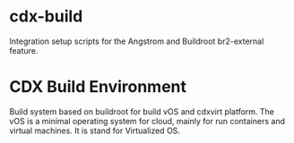# cdx-build
Integration setup scripts for the Angstrom and Buildroot br2-external feature.

CDX Build Environment
=====================

Build system based on buildroot for build vOS and cdxvirt platform.
The vOS is a minimal operating system for cloud, mainly for run
containers and virtual machines. It is stand for Virtualized OS.

